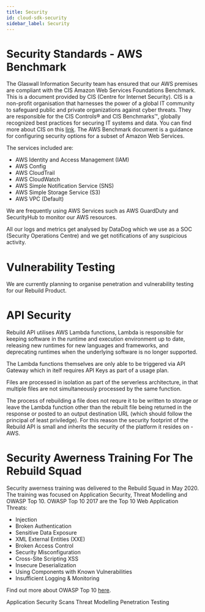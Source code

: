 ```yaml
---
title: Security
id: cloud-sdk-security
sidebar_label: Security
---
```


# Security Standards - AWS Benchmark

The Glaswall Information Security team has ensured that our AWS premises are compliant with the CIS Amazon Web Services Foundations Benchmark. This is a document provided by CIS (Centre for Internet Security). CIS is a non-profit organisation that harnesses the power of a global IT community to safeguard public and private organizations against cyber threats. They are responsible for the CIS Controls® and CIS Benchmarks™, globally recognized best practices for securing IT systems and data. You can find more about CIS on this [link](https://www.cisecurity.org/about-us/). The AWS Benchmark document is a guidance for configuring security options for a subset of Amazon Web Services. 

The services included are:
- AWS Identity and Access Management (IAM)
- AWS Config
- AWS CloudTrail
- AWS CloudWatch
- AWS Simple Notification Service (SNS)
- AWS Simple Storage Service (S3)
- AWS VPC (Default)

We are frequently using AWS Services such as AWS GuardDuty and SecurityHub to monitor our AWS resources. 

All our logs and metrics get analysed by DataDog which we use as a SOC (Security Operations Centre) and we get notifications of any suspicious activity. 

# Vulnerability Testing

We are currently planning to organise penetration and vulnerability testing for our Rebuild Product. 

# API Security

Rebuild API utilises AWS Lambda functions, Lambda is responsible for keeping software in the runtime and execution environment up to date, releasing new runtimes for new languages and frameworks, and deprecating runtimes when the underlying software is no longer supported.

The Lambda functions themselves are only able to be triggered via API Gateway which in itelf requires API Keys as part of a usage plan.

Files are processed in isolation as part of the serverless architecture, in that multiple files are not simultaneously processed by the same function.

The process of rebuilding a file does not requre it to be written to storage or leave the Lambda function other than the rebuilt file being returned in the response or posted to an output destination URL (which should follow the principal of least priviledge). For this reason the security footprint of the Rebuild API is small and inherits the security of the platform it resides on - AWS.

# Security Awerness Training For The Rebuild Squad

Security awerness training was delivered to the Rebuild Squad in May 2020. The training was focused on Application Security, Threat Modelling and OWASP Top 10. 
OWASP Top 10 2017 are the Top 10 Web Application Threats: 

- Injection
- Broken Authentication
- Sensitive Data Exposure
- XML External Entities (XXE)
- Broken Access Control
- Security Misconfiguration
- Cross-Site Scripting XSS
- Insecure Deserialization
- Using Components with Known Vulnerabilities
- Insufficient Logging & Monitoring

Find out more about OWASP Top 10 [here](https://owasp.org/www-project-top-ten/).


Application Security Scans
Threat Modelling
Penetration Testing




